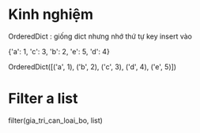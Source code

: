 # Kinh nghiệm

OrderedDict : giống dict nhưng nhớ thứ tự key insert vào

{'a': 1, 'c': 3, 'b': 2, 'e': 5, 'd': 4}

OrderedDict([('a', 1), ('b', 2), ('c', 3), ('d', 4), ('e', 5)])

# Filter a list
filter(gia_tri_can_loai_bo, list)

